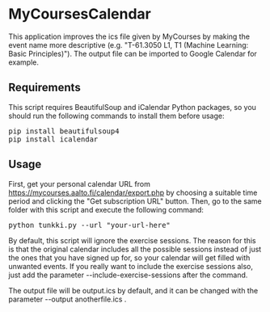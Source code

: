 # MyCoursesCalendar
This application improves the ics file given by MyCourses by making the event name more descriptive (e.g. "T-61.3050 L1, T1 (Machine Learning: Basic Principles)"). The output file can be imported to Google Calendar for example.

## Requirements
This script requires BeautifulSoup and iCalendar Python packages, so you should run the following commands to install them before usage:
<pre>
pip install beautifulsoup4
pip install icalendar
</pre>

## Usage
First, get your personal calendar URL from https://mycourses.aalto.fi/calendar/export.php by choosing a suitable time period and clicking the "Get subscription URL" button. Then, go to the same folder with this script and execute the following command:
<pre>python tunkki.py --url "your-url-here"</pre>

By default, this script will ignore the exercise sessions. The reason for this is that the original calendar includes all the possible sessions instead of just the ones that you have signed up for, so your calendar will get filled with unwanted events. If you really want to include the exercise sessions also, just add the parameter --include-exercise-sessions after the command.

The output file will be output.ics by default, and it can be changed with the parameter --output anotherfile.ics .
